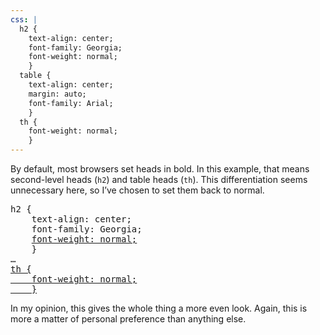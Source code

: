 ```yaml
---
css: |
  h2 {
    text-align: center;
    font-family: Georgia;
    font-weight: normal;
    }
  table {
    text-align: center;
    margin: auto;
    font-family: Arial;
    }
  th {
    font-weight: normal;
    }
---
```

<p>By default, most browsers set heads in bold. In this example, that means second-level heads (<code>h2</code>) and table heads (<code>th</code>). This differentiation seems unnecessary here, so I&rsquo;ve chosen to set them back to normal.</p>

<pre>
h2 {
	text-align: center;
	font-family: Georgia;
	<ins>font-weight: normal;</ins>
	}
&hellip;
<ins>th {
	font-weight: normal;
	}</ins>
</pre>

<p>In my opinion, this gives the whole thing a more even look. Again, this is more a matter of personal preference than anything else.</p>
